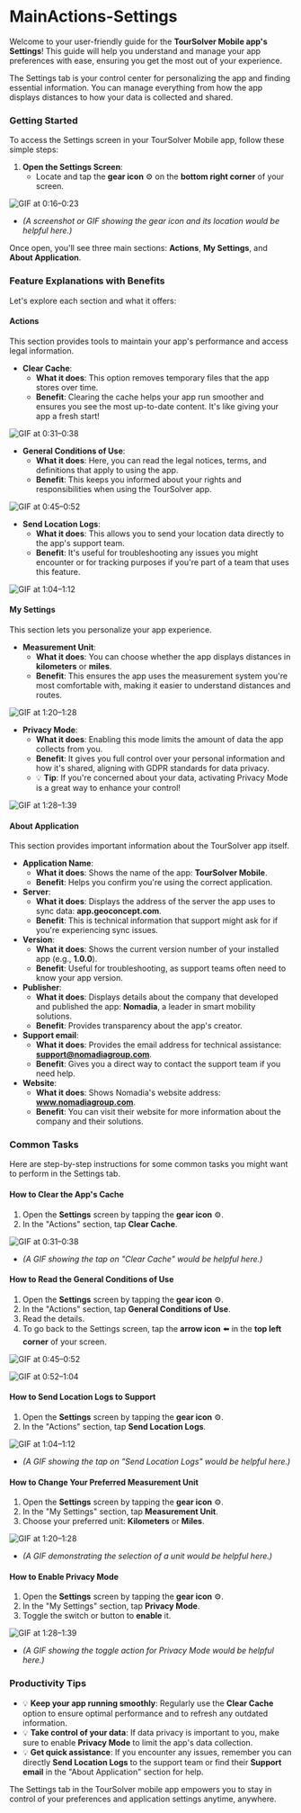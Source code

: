# MainActions-Settings

Welcome to your user-friendly guide for the **TourSolver Mobile app's Settings**! This guide will help you understand and manage your app preferences with ease, ensuring you get the most out of your experience.

The Settings tab is your control center for personalizing the app and finding essential information. You can manage everything from how the app displays distances to how your data is collected and shared.

### Getting Started

To access the Settings screen in your TourSolver Mobile app, follow these simple steps:

1.  **Open the Settings Screen**:
    *   Locate and tap the **gear icon** ⚙️ on the **bottom right corner** of your screen.

![GIF at 0:16–0:23](../../images/MainActions-Settings_timestamp_0_to_16–0_to_23.gif "Tap gear icon – Settings screen opens.")

*   *(A screenshot or GIF showing the gear icon and its location would be helpful here.)*

Once open, you'll see three main sections: **Actions**, **My Settings**, and **About Application**.

### Feature Explanations with Benefits

Let's explore each section and what it offers:

#### **Actions**

This section provides tools to maintain your app's performance and access legal information.

*   **Clear Cache**:
    *   **What it does**: This option removes temporary files that the app stores over time.
    *   **Benefit**: Clearing the cache helps your app run smoother and ensures you see the most up-to-date content. It's like giving your app a fresh start!

![GIF at 0:31–0:38](../../images/MainActions-Settings_timestamp_0_to_31–0_to_38.gif "ClearCatch action – Optimizes performance, refreshes outdated content.")

*   **General Conditions of Use**:
    *   **What it does**: Here, you can read the legal notices, terms, and definitions that apply to using the app.
    *   **Benefit**: This keeps you informed about your rights and responsibilities when using the TourSolver app.

![GIF at 0:45–0:52](../../images/MainActions-Settings_timestamp_0_to_45–0_to_52.gif "Tap and enter General Conditions of Use – Allows reading of legal details.")

*   **Send Location Logs**:
    *   **What it does**: This allows you to send your location data directly to the app's support team.
    *   **Benefit**: It's useful for troubleshooting any issues you might encounter or for tracking purposes if you're part of a team that uses this feature.

![GIF at 1:04–1:12](../../images/MainActions-Settings_timestamp_1_to_04–1_to_12.gif "Send Location Logs – Allows sending logs to support for issue resolution or tracking.")


#### **My Settings**

This section lets you personalize your app experience.

*   **Measurement Unit**:
    *   **What it does**: You can choose whether the app displays distances in **kilometers** or **miles**.
    *   **Benefit**: This ensures the app uses the measurement system you're most comfortable with, making it easier to understand distances and routes.

![GIF at 1:20–1:28](../../images/MainActions-Settings_timestamp_1_to_20–1_to_28.gif "Measurement Unit selection – Choose preferred unit (kilometers or miles).")

*   **Privacy Mode**:
    *   **What it does**: Enabling this mode limits the amount of data the app collects from you.
    *   **Benefit**: It gives you full control over your personal information and how it's shared, aligning with GDPR standards for data privacy.
    *   💡 **Tip**: If you're concerned about your data, activating Privacy Mode is a great way to enhance your control!

![GIF at 1:28–1:39](../../images/MainActions-Settings_timestamp_1_to_28–1_to_39.gif "Enable Privacy Mode – Limits app's data collection, aligns with GDPR standards.")


#### **About Application**

This section provides important information about the TourSolver app itself.

*   **Application Name**:
    *   **What it does**: Shows the name of the app: **TourSolver Mobile**.
    *   **Benefit**: Helps you confirm you're using the correct application.
*   **Server**:
    *   **What it does**: Displays the address of the server the app uses to sync data: **app.geoconcept.com**.
    *   **Benefit**: This is technical information that support might ask for if you're experiencing sync issues.
*   **Version**:
    *   **What it does**: Shows the current version number of your installed app (e.g., **1.0.0**).
    *   **Benefit**: Useful for troubleshooting, as support teams often need to know your app version.
*   **Publisher**:
    *   **What it does**: Displays details about the company that developed and published the app: **Nomadia**, a leader in smart mobility solutions.
    *   **Benefit**: Provides transparency about the app's creator.
*   **Support email**:
    *   **What it does**: Provides the email address for technical assistance: **support@nomadiagroup.com**.
    *   **Benefit**: Gives you a direct way to contact the support team if you need help.
*   **Website**:
    *   **What it does**: Shows Nomadia's website address: **www.nomadiagroup.com**.
    *   **Benefit**: You can visit their website for more information about the company and their solutions.

### Common Tasks

Here are step-by-step instructions for some common tasks you might want to perform in the Settings tab.

#### How to Clear the App's Cache

1.  Open the **Settings** screen by tapping the **gear icon** ⚙️.
2.  In the "Actions" section, tap **Clear Cache**.

![GIF at 0:31–0:38](../../images/MainActions-Settings_timestamp_0_to_31–0_to_38.gif "Tap ClearCatch – Temporary files are removed, performance optimized.")

*   *(A GIF showing the tap on "Clear Cache" would be helpful here.)*

#### How to Read the General Conditions of Use

1.  Open the **Settings** screen by tapping the **gear icon** ⚙️.
2.  In the "Actions" section, tap **General Conditions of Use**.
3.  Read the details.
4.  To go back to the Settings screen, tap the **arrow icon** ⬅️ in the **top left corner** of your screen.

![GIF at 0:45–0:52](../../images/MainActions-Settings_timestamp_0_to_45–0_to_52.gif "Tap General Conditions of Use – Legal notices are displayed.")


![GIF at 0:52–1:04](../../images/MainActions-Settings_timestamp_0_to_52–1_to_04.gif "Tap arrow icon – Returns to previous screen.")


#### How to Send Location Logs to Support

1.  Open the **Settings** screen by tapping the **gear icon** ⚙️.
2.  In the "Actions" section, tap **Send Location Logs**.

![GIF at 1:04–1:12](../../images/MainActions-Settings_timestamp_1_to_04–1_to_12.gif "Tap Send Location Logs – Logs are sent to support team.")

*   *(A GIF showing the tap on "Send Location Logs" would be helpful here.)*

#### How to Change Your Preferred Measurement Unit

1.  Open the **Settings** screen by tapping the **gear icon** ⚙️.
2.  In the "My Settings" section, tap **Measurement Unit**.
3.  Choose your preferred unit: **Kilometers** or **Miles**.

![GIF at 1:20–1:28](../../images/MainActions-Settings_timestamp_1_to_20–1_to_28.gif "Tap Measurement Unit and select – Unit changes to kilometers or miles.")

*   *(A GIF demonstrating the selection of a unit would be helpful here.)*

#### How to Enable Privacy Mode

1.  Open the **Settings** screen by tapping the **gear icon** ⚙️.
2.  In the "My Settings" section, tap **Privacy Mode**.
3.  Toggle the switch or button to **enable** it.

![GIF at 1:28–1:39](../../images/MainActions-Settings_timestamp_1_to_28–1_to_39.gif "Enable Privacy Mode – App data collection is limited.")

*   *(A GIF showing the toggle action for Privacy Mode would be helpful here.)*

### Productivity Tips

*   💡 **Keep your app running smoothly**: Regularly use the **Clear Cache** option to ensure optimal performance and to refresh any outdated information.
*   💡 **Take control of your data**: If data privacy is important to you, make sure to enable **Privacy Mode** to limit the app's data collection.
*   💡 **Get quick assistance**: If you encounter any issues, remember you can directly **Send Location Logs** to the support team or find their **Support email** in the "About Application" section for help.

The Settings tab in the TourSolver mobile app empowers you to stay in control of your preferences and application settings anytime, anywhere.